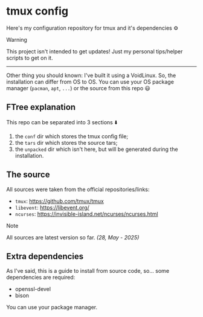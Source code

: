 tmux config
===========

Here's my configuration repository for tmux and it's dependencies ⚙️

> [!WARNING]
>
> This project isn't intended to get updates! Just my personal
> tips/helper scripts to get on it.
>
> ---
>
> Other thing you should known: I've built it using a VoidLinux.
> So, the installation can differ from OS to OS. You can use your OS
> package manager (`pacman`, `apt`, `...`) or the source from this
> repo 😃

## FTree explanation

This repo can be separated into 3 sections ⬇️
1. the `conf` dir which stores the tmux config file;
2. the `tars` dir which stores the source tars;
3. the `unpacked` dir which isn't here, but will be generated during
   the installation.

## The source

All sources were taken from the official repositories/links:
- `tmux`: https://github.com/tmux/tmux
- `libevent`: https://libevent.org/
- `ncurses`: https://invisible-island.net/ncurses/ncurses.html

> [!NOTE]
>
> All sources are latest version so far. _(28, May - 2025)_

## Extra dependencies

As I've said, this is a guide to install from source code, so... some
dependencies are required:
- openssl-devel
- bison

You can use your package manager.
